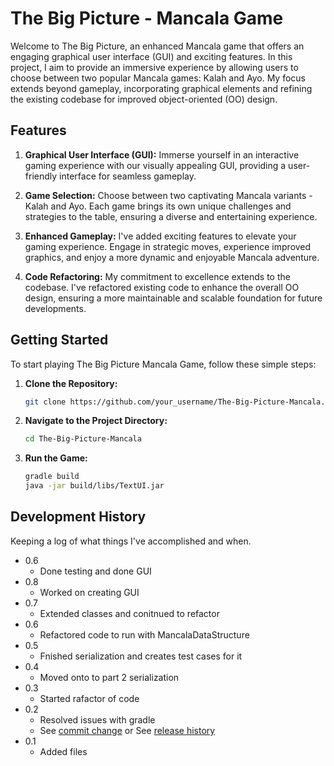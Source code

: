 # The Big Picture - Mancala Game

Welcome to The Big Picture, an enhanced Mancala game that offers an engaging graphical user interface (GUI) and exciting features. In this project, I aim to provide an immersive experience by allowing users to choose between two popular Mancala games: Kalah and Ayo. My focus extends beyond gameplay, incorporating graphical elements and refining the existing codebase for improved object-oriented (OO) design.

## Features

1. **Graphical User Interface (GUI):** Immerse yourself in an interactive gaming experience with our visually appealing GUI, providing a user-friendly interface for seamless gameplay.

2. **Game Selection:** Choose between two captivating Mancala variants - Kalah and Ayo. Each game brings its own unique challenges and strategies to the table, ensuring a diverse and entertaining experience.

3. **Enhanced Gameplay:** I've added exciting features to elevate your gaming experience. Engage in strategic moves, experience improved graphics, and enjoy a more dynamic and enjoyable Mancala adventure.

4. **Code Refactoring:** My commitment to excellence extends to the codebase. I've refactored existing code to enhance the overall OO design, ensuring a more maintainable and scalable foundation for future developments.

## Getting Started

To start playing The Big Picture Mancala Game, follow these simple steps:

1. **Clone the Repository:**
   ```bash
   git clone https://github.com/your_username/The-Big-Picture-Mancala.git

2. **Navigate to the Project Directory:**
   ```bash
   cd The-Big-Picture-Mancala

3. **Run the Game:**
    ```bash
    gradle build
    java -jar build/libs/TextUI.jar

## Development History
Keeping a log of what things I've accomplished and when. 
* 0.6
    * Done testing and done GUI
* 0.8
    * Worked on creating GUI 
* 0.7
    * Extended classes and conitnued to refactor
* 0.6
    * Refactored code to run with MancalaDataStructure
* 0.5
    * Fnished serialization and creates test cases for it
* 0.4
    * Moved onto to part 2 serialization
* 0.3
    * Started rafactor of code
* 0.2
    * Resolved issues with gradle
    * See [commit change]() or See [release history]()
* 0.1
    * Added files



